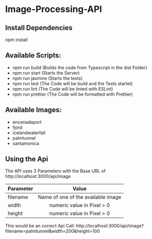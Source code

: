 # Image-Processing-API

## Install Dependencies
npm install

## Available Scripts:
- npm run build (Builds the code from Typescript in the dist Folder)
- npm run start (Starts the Server)
- npm run jasmine (Starts the tests)
- npm run test  (The Code will be build and the Tests startet)
- npm run lint  (The Code will be linted with ESLint)
- npm run prettier (The Code will be formatted with Prettier)

## Available Images:
- encenadaport
- fjord
- icelandwaterfall
- palmtunnel
- santamonica

## Using the Api

The API uses 3 Parameters with the Base URL of http://localhost:3000/api/image

| Parameter  | Value           | 
| ---------- |:-------------:| 
| filename   | Name of one of the available image |
| width      | numeric value in Pixel > 0      |  
| height     | numeric value in Pixel > 0     |  

This would be an correct Api Call:
http://localhost:3000/api/image?filename=palmtunnel&width=200&height=100
